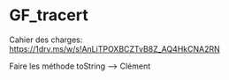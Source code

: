 # GF_tracert

Cahier des charges: https://1drv.ms/w/s!AnLiTPOXBCZTvB8Z_AQ4HkCNA2RN

Faire les méthode toString --> Clément
